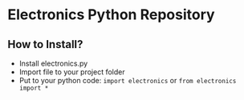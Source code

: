 # Electronics Python Repository

## How to Install?
- Install electronics.py
- Import file to your project folder
- Put to your python code: `import electronics` or `from electronics import *`